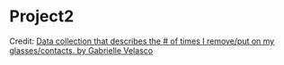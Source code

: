 # Project2
<div class="d3"></div>
<p>Credit: <a href="https://observablehq.com/d/b1017c81b8425c54">Data collection that describes the # of times I remove/put on my glasses/contacts. by Gabrielle Velasco</a></p>

